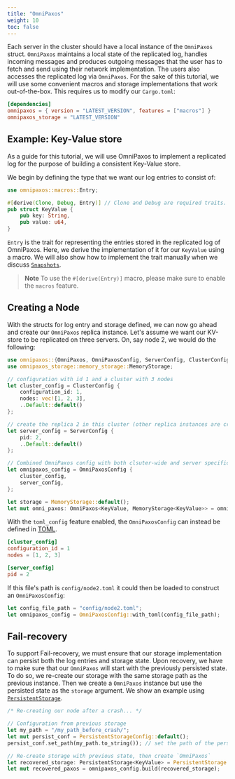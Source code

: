 ```yaml
---
title: "OmniPaxos"
weight: 10
toc: false
---
```

Each server in the cluster should have a local instance of the `OmniPaxos` struct. `OmniPaxos` maintains a local state of the replicated log, handles incoming messages and produces outgoing messages that the user has to fetch and send using their network implementation. The users also accesses the replicated log via `OmniPaxos`. For the sake of this tutorial, we will use some convenient macros and storage implementations that work out-of-the-box. This requires us to modify our `Cargo.toml`:

```toml
[dependencies]
omnipaxos = { version = "LATEST_VERSION", features = ["macros"] }
omnipaxos_storage = "LATEST_VERSION"
``` 

## Example: Key-Value store
As a guide for this tutorial, we will use OmniPaxos to implement a replicated log for the purpose of building a consistent Key-Value store. 

We begin by defining the type that we want our log entries to consist of:
```rust
use omnipaxos::macros::Entry;

#[derive(Clone, Debug, Entry)] // Clone and Debug are required traits.
pub struct KeyValue {
    pub key: String,
    pub value: u64,
}
``` 

`Entry` is the trait for representing the entries stored in the replicated log of OmniPaxos. Here, we derive the implementation of it for our `KeyValue` using a macro. We will also show how to implement the trait manually when we discuss [`Snapshots`](../compaction/#snapshot).

> **Note** To use the `#[derive(Entry)]` macro, please make sure to enable the `macros` feature.

## Creating a Node
With the structs for log entry and storage defined, we can now go ahead and create our `OmniPaxos` replica instance. Let's assume we want our KV-store to be replicated on three servers. On, say node 2, we would do the following:
```rust
use omnipaxos::{OmniPaxos, OmniPaxosConfig, ServerConfig, ClusterConfig};
use omnipaxos_storage::memory_storage::MemoryStorage;

// configuration with id 1 and a cluster with 3 nodes
let cluster_config = ClusterConfig {
    configuration_id: 1,
    nodes: vec![1, 2, 3],
    ..Default::default()
};

// create the replica 2 in this cluster (other replica instances are created similarly with pid 1 and 3 on the other nodes)
let server_config = ServerConfig {
    pid: 2,
    ..Default::default()
};

// Combined OmniPaxos config with both clsuter-wide and server specific configurations
let omnipaxos_config = OmniPaxosConfig {
    cluster_config,
    server_config,
};

let storage = MemoryStorage::default();
let mut omni_paxos: OmniPaxos<KeyValue, MemoryStorage<KeyValue>> = omnipaxos_config.build(storage).unwrap();
```
With the `toml_config` feature enabled, the `OmniPaxosConfig` can instead be defined in [TOML](https://toml.io).
```toml
[cluster_config]
configuration_id = 1
nodes = [1, 2, 3]

[server_config]
pid = 2
```
If this file's path is `config/node2.toml` it could then be loaded to construct an `OmniPaxosConfig`:

```rust
let config_file_path = "config/node2.toml"; 
let omnipaxos_config = OmniPaxosConfig::with_toml(config_file_path);
```

## Fail-recovery
To support Fail-recovery, we must ensure that our storage implementation can persist both the log entries and storage state. Upon recovery, we have to make sure that our ``OmniPaxos`` will start with the previously persisted state. To do so, we re-create our storage with the same storage path as the previous instance. Then we create a `OmniPaxos` instance but use the persisted state as the `storage` argument. We show an example using [`PersistentStorage`](../storage/#persistentstorage).

```rust
/* Re-creating our node after a crash... */

// Configuration from previous storage
let my_path = "/my_path_before_crash/";
let mut persist_conf = PersistentStorageConfig::default();
persist_conf.set_path(my_path.to_string()); // set the path of the persistent storage

// Re-create storage with previous state, then create `OmniPaxos`
let recovered_storage: PersistentStorage<KeyValue> = PersistentStorage::open(persist_conf);
let mut recovered_paxos = omnipaxos_config.build(recovered_storage);
```
